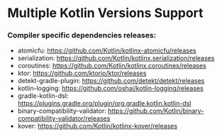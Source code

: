 # Multiple Kotlin Versions Support


### Compiler specific dependencies releases:
- atomicfu: https://github.com/Kotlin/kotlinx-atomicfu/releases
- serialization: https://github.com/Kotlin/kotlinx.serialization/releases
- coroutines: https://github.com/Kotlin/kotlinx.coroutines/releases
- ktor: https://github.com/ktorio/ktor/releases
- detekt-gradle-plugin: https://github.com/detekt/detekt/releases
- kotlin-logging: https://github.com/oshai/kotlin-logging/releases
- gradle-kotlin-dsl: https://plugins.gradle.org/plugin/org.gradle.kotlin.kotlin-dsl
- binary-compatibility-validator: https://github.com/Kotlin/binary-compatibility-validator/releases
- kover: https://github.com/Kotlin/kotlinx-kover/releases
